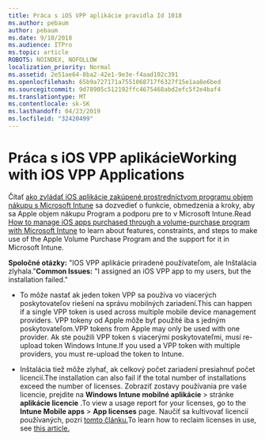```yaml
---
title: Práca s iOS VPP aplikácie pravidla Id 1018
ms.author: pebaum
author: pebaum
ms.date: 9/10/2018
ms.audience: ITPro
ms.topic: article
ROBOTS: NOINDEX, NOFOLLOW
localization_priority: Normal
ms.assetid: 2e51ae64-8ba2-42e1-9e3e-f4aad102c391
ms.openlocfilehash: 65b9a727171a7551068717f6327f15e1aa8e6bed
ms.sourcegitcommit: 9d78905c512192ffc4675468abd2efc5f2e4baf4
ms.translationtype: MT
ms.contentlocale: sk-SK
ms.lasthandoff: 04/23/2019
ms.locfileid: "32420499"
---
```

# <a name="working-with-ios-vpp-applications"></a><span data-ttu-id="fe856-102">Práca s iOS VPP aplikácie</span><span class="sxs-lookup"><span data-stu-id="fe856-102">Working with iOS VPP Applications</span></span>

<span data-ttu-id="fe856-103">Čítať [ako zvládať iOS aplikácie zakúpené prostredníctvom programu objem nákupu s Microsoft Intune](https://docs.microsoft.com/intune/vpp-apps-ios) sa dozvedieť o funkcie, obmedzenia a kroky, aby sa Apple objem nákupu Program a podporu pre to v Microsoft Intune.</span><span class="sxs-lookup"><span data-stu-id="fe856-103">Read [How to manage iOS apps purchased through a volume-purchase program with Microsoft Intune](https://docs.microsoft.com/intune/vpp-apps-ios) to learn about features, constraints, and steps to make use of the Apple Volume Purchase Program and the support for it in Microsoft Intune.</span></span> 
  
 <span data-ttu-id="fe856-104">**Spoločné otázky:** "IOS VPP aplikácie priradené používateľom, ale Inštalácia zlyhala."</span><span class="sxs-lookup"><span data-stu-id="fe856-104">**Common Issues:** "I assigned an iOS VPP app to my users, but the installation failed."</span></span> 
  
- <span data-ttu-id="fe856-105">To môže nastať ak jeden token VPP sa používa vo viacerých poskytovateľov riešení na správu mobilných zariadení.</span><span class="sxs-lookup"><span data-stu-id="fe856-105">This can happen if a single VPP token is used across multiple mobile device management providers.</span></span> <span data-ttu-id="fe856-106">VPP tokeny od Apple môže byť použité iba s jedným poskytovateľom.</span><span class="sxs-lookup"><span data-stu-id="fe856-106">VPP tokens from Apple may only be used with one provider.</span></span> <span data-ttu-id="fe856-107">Ak ste použili VPP token s viacerými poskytovateľmi, musí re-upload token Windows Intune.</span><span class="sxs-lookup"><span data-stu-id="fe856-107">If you used a VPP token with multiple providers, you must re-upload the token to Intune.</span></span>
    
- <span data-ttu-id="fe856-108">Inštalácia tiež môže zlyhať, ak celkový počet zariadení presiahnuť počet licencií.</span><span class="sxs-lookup"><span data-stu-id="fe856-108">The installation can also fail if the total number of installations exceed the number of licenses.</span></span> <span data-ttu-id="fe856-109">Zobraziť zostavy používania pre vaše licencie, prejdite na **Windows Intune mobilné aplikácie** \> stránke **aplikácie licencie** .</span><span class="sxs-lookup"><span data-stu-id="fe856-109">To view a usage report for your licenses, go to the **Intune Mobile apps** \> **App licenses** page.</span></span> <span data-ttu-id="fe856-110">Naučiť sa kultivovať licencií používaných, pozri [tomto článku.](https://docs.microsoft.com/intune/vpp-apps-ios#revoking-app-licenses-and-deleting-tokens)</span><span class="sxs-lookup"><span data-stu-id="fe856-110">To learn how to reclaim licenses in use, see [this article.](https://docs.microsoft.com/intune/vpp-apps-ios#revoking-app-licenses-and-deleting-tokens)</span></span>
    

